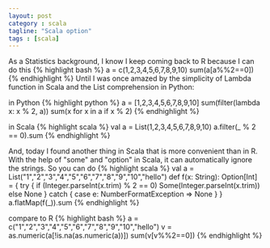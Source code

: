 ```yaml
---
layout: post
category : scala
tagline: "Scala option"
tags : [scala]
---
```


As a Statistics background, I know I keep coming back to R because I can do this
{% highlight bash %}
a = c(1,2,3,4,5,6,7,8,9,10)
sum(a[a%%2==0])
{% endhighlight %}
Until I was once amazed by the simplicity of Lambda function in Scala and the List comprehension in Python: 

in Python
{% highlight python %}
a = [1,2,3,4,5,6,7,8,9,10]
sum(filter(lambda x: x % 2, a))
sum(x for x in a if x % 2)
{% endhighlight %}

in Scala
{% highlight scala %}
val a = List(1,2,3,4,5,6,7,8,9,10)
a.filter(_ % 2 == 0).sum
{% endhighlight %}

And, today I found another thing in Scala that is more convenient than in R.
With the help of "some" and "option" in Scala, it can automatically ignore the strings. So you can do 
{% highlight scala %}
val a = List("1","2","3","4","5","6","7","8","9","10","hello")
def f(x: String): Option[Int] = {
try {
    if (Integer.parseInt(x.trim) % 2 == 0) Some(Integer.parseInt(x.trim)) else None
  } catch {
    case e: NumberFormatException => None
  }
}
a.flatMap(f(_)).sum
{% endhighlight %}

compare to R
{% highlight bash %}
a = c("1","2","3","4","5","6","7","8","9","10","hello")
v = as.numeric(a[!is.na(as.numeric(a))])
sum(v[v%%2==0])
{% endhighlight %}
